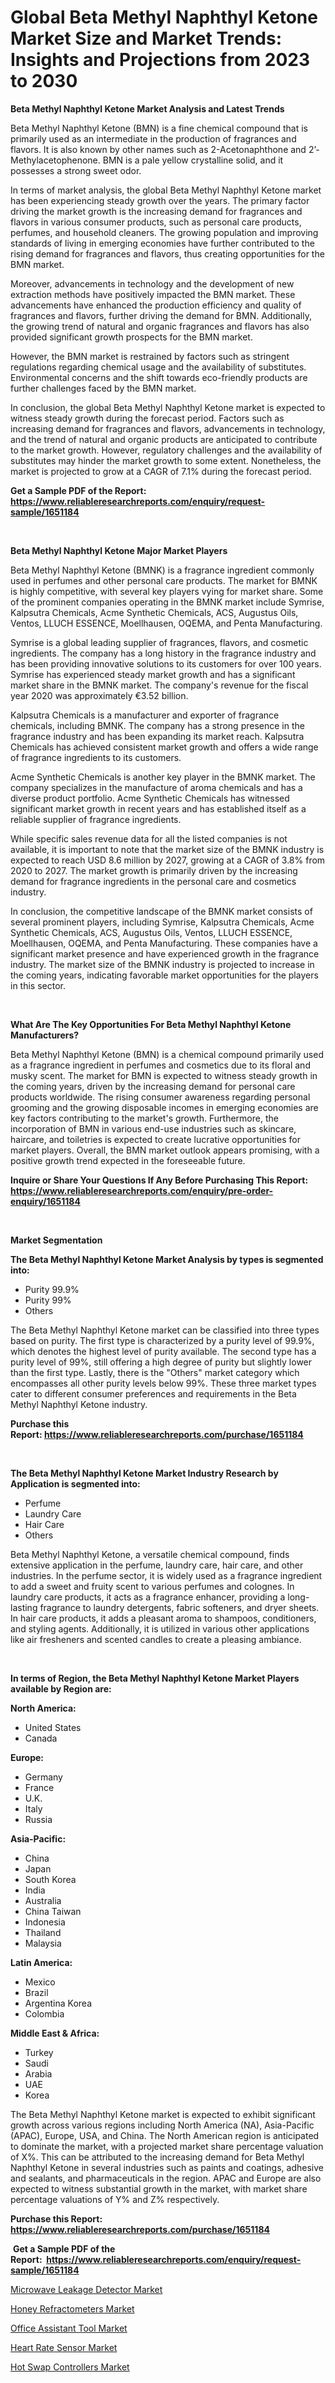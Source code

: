 <p><h1>Global Beta Methyl Naphthyl Ketone Market Size and Market Trends: Insights and Projections from 2023 to 2030</h1></p><p><strong>Beta Methyl Naphthyl Ketone Market Analysis and Latest Trends</strong></p>
<p><p>Beta Methyl Naphthyl Ketone (BMN) is a fine chemical compound that is primarily used as an intermediate in the production of fragrances and flavors. It is also known by other names such as 2-Acetonaphthone and 2&rsquo;-Methylacetophenone. BMN is a pale yellow crystalline solid, and it possesses a strong sweet odor.</p><p>In terms of market analysis, the global Beta Methyl Naphthyl Ketone market has been experiencing steady growth over the years. The primary factor driving the market growth is the increasing demand for fragrances and flavors in various consumer products, such as personal care products, perfumes, and household cleaners. The growing population and improving standards of living in emerging economies have further contributed to the rising demand for fragrances and flavors, thus creating opportunities for the BMN market.</p><p>Moreover, advancements in technology and the development of new extraction methods have positively impacted the BMN market. These advancements have enhanced the production efficiency and quality of fragrances and flavors, further driving the demand for BMN. Additionally, the growing trend of natural and organic fragrances and flavors has also provided significant growth prospects for the BMN market.</p><p>However, the BMN market is restrained by factors such as stringent regulations regarding chemical usage and the availability of substitutes. Environmental concerns and the shift towards eco-friendly products are further challenges faced by the BMN market.</p><p>In conclusion, the global Beta Methyl Naphthyl Ketone market is expected to witness steady growth during the forecast period. Factors such as increasing demand for fragrances and flavors, advancements in technology, and the trend of natural and organic products are anticipated to contribute to the market growth. However, regulatory challenges and the availability of substitutes may hinder the market growth to some extent. Nonetheless, the market is projected to grow at a CAGR of 7.1% during the forecast period.</p></p>
<p><strong>Get a Sample PDF of the Report:&nbsp; <a href="https://www.reliableresearchreports.com/enquiry/request-sample/1651184">https://www.reliableresearchreports.com/enquiry/request-sample/1651184</a></strong></p>
<p>&nbsp;</p>
<p><strong>Beta Methyl Naphthyl Ketone Major Market Players</strong></p>
<p><p>Beta Methyl Naphthyl Ketone (BMNK) is a fragrance ingredient commonly used in perfumes and other personal care products. The market for BMNK is highly competitive, with several key players vying for market share. Some of the prominent companies operating in the BMNK market include Symrise, Kalpsutra Chemicals, Acme Synthetic Chemicals, ACS, Augustus Oils, Ventos, LLUCH ESSENCE, Moellhausen, OQEMA, and Penta Manufacturing.</p><p>Symrise is a global leading supplier of fragrances, flavors, and cosmetic ingredients. The company has a long history in the fragrance industry and has been providing innovative solutions to its customers for over 100 years. Symrise has experienced steady market growth and has a significant market share in the BMNK market. The company's revenue for the fiscal year 2020 was approximately €3.52 billion.</p><p>Kalpsutra Chemicals is a manufacturer and exporter of fragrance chemicals, including BMNK. The company has a strong presence in the fragrance industry and has been expanding its market reach. Kalpsutra Chemicals has achieved consistent market growth and offers a wide range of fragrance ingredients to its customers.</p><p>Acme Synthetic Chemicals is another key player in the BMNK market. The company specializes in the manufacture of aroma chemicals and has a diverse product portfolio. Acme Synthetic Chemicals has witnessed significant market growth in recent years and has established itself as a reliable supplier of fragrance ingredients.</p><p>While specific sales revenue data for all the listed companies is not available, it is important to note that the market size of the BMNK industry is expected to reach USD 8.6 million by 2027, growing at a CAGR of 3.8% from 2020 to 2027. The market growth is primarily driven by the increasing demand for fragrance ingredients in the personal care and cosmetics industry.</p><p>In conclusion, the competitive landscape of the BMNK market consists of several prominent players, including Symrise, Kalpsutra Chemicals, Acme Synthetic Chemicals, ACS, Augustus Oils, Ventos, LLUCH ESSENCE, Moellhausen, OQEMA, and Penta Manufacturing. These companies have a significant market presence and have experienced growth in the fragrance industry. The market size of the BMNK industry is projected to increase in the coming years, indicating favorable market opportunities for the players in this sector.</p></p>
<p>&nbsp;</p>
<p><strong>What Are The Key Opportunities For Beta Methyl Naphthyl Ketone Manufacturers?</strong></p>
<p><p>Beta Methyl Naphthyl Ketone (BMN) is a chemical compound primarily used as a fragrance ingredient in perfumes and cosmetics due to its floral and musky scent. The market for BMN is expected to witness steady growth in the coming years, driven by the increasing demand for personal care products worldwide. The rising consumer awareness regarding personal grooming and the growing disposable incomes in emerging economies are key factors contributing to the market's growth. Furthermore, the incorporation of BMN in various end-use industries such as skincare, haircare, and toiletries is expected to create lucrative opportunities for market players. Overall, the BMN market outlook appears promising, with a positive growth trend expected in the foreseeable future.</p></p>
<p><strong>Inquire or Share Your Questions If Any Before Purchasing This Report: <a href="https://www.reliableresearchreports.com/enquiry/pre-order-enquiry/1651184">https://www.reliableresearchreports.com/enquiry/pre-order-enquiry/1651184</a></strong></p>
<p>&nbsp;</p>
<p><strong>Market Segmentation</strong></p>
<p><strong>The Beta Methyl Naphthyl Ketone Market Analysis by types is segmented into:</strong></p>
<p><ul><li>Purity 99.9%</li><li>Purity 99%</li><li>Others</li></ul></p>
<p><p>The Beta Methyl Naphthyl Ketone market can be classified into three types based on purity. The first type is characterized by a purity level of 99.9%, which denotes the highest level of purity available. The second type has a purity level of 99%, still offering a high degree of purity but slightly lower than the first type. Lastly, there is the "Others" market category which encompasses all other purity levels below 99%. These three market types cater to different consumer preferences and requirements in the Beta Methyl Naphthyl Ketone industry.</p></p>
<p><strong>Purchase this Report:&nbsp;<a href="https://www.reliableresearchreports.com/purchase/1651184">https://www.reliableresearchreports.com/purchase/1651184</a></strong></p>
<p>&nbsp;</p>
<p><strong>The Beta Methyl Naphthyl Ketone Market Industry Research by Application is segmented into:</strong></p>
<p><ul><li>Perfume</li><li>Laundry Care</li><li>Hair Care</li><li>Others</li></ul></p>
<p><p>Beta Methyl Naphthyl Ketone, a versatile chemical compound, finds extensive application in the perfume, laundry care, hair care, and other industries. In the perfume sector, it is widely used as a fragrance ingredient to add a sweet and fruity scent to various perfumes and colognes. In laundry care products, it acts as a fragrance enhancer, providing a long-lasting fragrance to laundry detergents, fabric softeners, and dryer sheets. In hair care products, it adds a pleasant aroma to shampoos, conditioners, and styling agents. Additionally, it is utilized in various other applications like air fresheners and scented candles to create a pleasing ambiance.</p></p>
<p>&nbsp;</p>
<p><strong>In terms of Region, the Beta Methyl Naphthyl Ketone Market Players available by Region are:</strong></p>
<p>
    <p> <strong> North America: </strong>
        <ul>
            <li>United States</li>
            <li>Canada</li>
        </ul>
        </p> 
    <p> <strong> Europe: </strong>
        <ul>
            <li>Germany</li>
            <li>France</li>
            <li>U.K.</li>
            <li>Italy</li>
            <li>Russia</li>
        </ul>
        </p> 
    <p> <strong> Asia-Pacific: </strong>
        <ul>
            <li>China</li>
            <li>Japan</li>
            <li>South Korea</li>
            <li>India</li>
            <li>Australia</li>
            <li>China Taiwan</li>
            <li>Indonesia</li>
            <li>Thailand</li>
            <li>Malaysia</li>
        </ul>
        </p> 
    <p> <strong> Latin America: </strong>
        <ul>
            <li>Mexico</li>
            <li>Brazil</li>
            <li>Argentina Korea</li>
            <li>Colombia</li>
        </ul>
        </p> 
    <p> <strong> Middle East & Africa: </strong>
        <ul>
            <li>Turkey</li>
            <li>Saudi</li>
            <li>Arabia</li>
            <li>UAE</li>
            <li>Korea</li>
        </ul>
    </p>
    </p>
<p><p>The Beta Methyl Naphthyl Ketone market is expected to exhibit significant growth across various regions including North America (NA), Asia-Pacific (APAC), Europe, USA, and China. The North American region is anticipated to dominate the market, with a projected market share percentage valuation of X%. This can be attributed to the increasing demand for Beta Methyl Naphthyl Ketone in several industries such as paints and coatings, adhesive and sealants, and pharmaceuticals in the region. APAC and Europe are also expected to witness substantial growth in the market, with market share percentage valuations of Y% and Z% respectively.</p></p>
<p><strong>Purchase this Report: <a href="https://www.reliableresearchreports.com/purchase/1651184">https://www.reliableresearchreports.com/purchase/1651184</a></strong></p>
<p>&nbsp;<strong>Get a Sample PDF of the Report:&nbsp;&nbsp;<a href="https://www.reliableresearchreports.com/enquiry/request-sample/1651184">https://www.reliableresearchreports.com/enquiry/request-sample/1651184</a></strong></p>
<p><strong></strong></p>
<p><p><a href="https://www.linkedin.com/pulse/microwave-leakage-detector-market-size-2023-2030-global-industrial-pab6e/">Microwave Leakage Detector Market</a></p><p><a href="https://www.linkedin.com/pulse/honey-refractometers-market-size-2023-2030-global-industrial-2dxwe/">Honey Refractometers Market</a></p><p><a href="https://github.com/aasishrp01/Market-Research-Report-List-1/blob/main/office-assistant-tool-market.md">Office Assistant Tool Market</a></p><p><a href="https://medium.com/@serenaframi/heart-rate-sensor-market-size-cagr-trends-2024-2030-3d06b81ad519">Heart Rate Sensor Market</a></p><p><a href="https://medium.com/@tobyyundt2023/hot-swap-controllers-market-size-growth-forecast-2023-2030-860b1c203f86">Hot Swap Controllers Market</a></p></p>